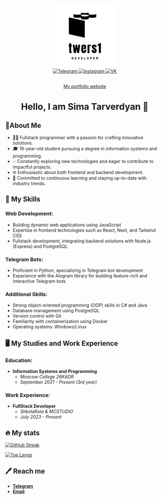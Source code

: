 <div id="header" align="center">
  <img src="./images/logo.svg" width="200"/>
</div>
<div id="badges" align="center">
  <a href="https://t.me/twers1">
    <img src="https://img.shields.io/badge/-Telegram-090909?style=for-the-badge&logo=telegram&logoColor=27A0D9" alt="Telegram"/>
  </a>
  <a href="https://www.instagram.com/twersii">
    <img src="https://img.shields.io/badge/-Instagram-090909?style=for-the-badge&logo=instagram&logoColor=B4068E" alt="Instagram"/>
  </a>
  <a href="https://vk.com/twers1">
    <img src="https://img.shields.io/badge/-Vkontakte-090909?style=for-the-badge&logo=Vk&logoColor=4F7DB3" alt="VK"/>
  </a>
</div>
<div id="badges" align="center">
  <img src="https://komarev.com/ghpvc/?username=twers1&color=grey" alt=""/>
</div>
<div align="center">
<p align="center"><a href="https://twers1.github.io">My portfolio website</a></p>
</div>

<h1 align="center">
  Hello, I am Sima Tarverdyan 👋
</h1>

## 📝About Me 
- 👩‍💻 Fullstack programmer with a passion for crafting innovative solutions.
- 🎓 19-year-old student pursuing a degree in information systems and programming.
- 💡 Constantly exploring new technologies and eager to contribute to impactful projects.
- 🌐 Enthusiastic about both frontend and backend development.
- 🚀 Committed to continuous learning and staying up-to-date with industry trends.


## 🚀 My Skills

### Web Development:
- Building dynamic web applications using JavaScript
- Expertise in frontend technologies such as React, Next, and Tailwind CSS
- Fullstack development, integrating backend solutions with Node.js (Express) and PostgreSQL

### Telegram Bots:
- Proficient in Python, specializing in Telegram bot development
- Experience with the AIogram library for building feature-rich and interactive Telegram bots

### Additional Skills:
- Strong object-oriented programming (OOP) skills in C# and Java
- Database management using PostgreSQL
- Version control with Git
- Familiarity with containerization using Docker
- Operating systems: Windows/Linux


## 🖥️ My Studies and Work Experience

### Education:
- **Information Systems and Programming**
  - *Moscow College 26KADR*
  - *September 2021 - Present (3rd year)*

### Work Experience:
- **FullStack Developer**
  - *ShkolaKola & MCSTUDIO*
  - *July 2023 - Present*





## 🔥 My stats

[![GitHub Streak](http://github-readme-streak-stats.herokuapp.com?user=twers1&theme=dark&date_format=M%20j%5B%2C%20Y%5D&border=DDBAD6)](https://git.io/streak-stats)

[![Top Langs](https://github-readme-stats.vercel.app/api/top-langs/?username=twers1&layout=compact&theme=gruvbox)](https://github.com/anuraghazra/github-readme-stats)

## 🖊️ Reach me
- [**Telegram**](https://t.me/twww1)
- [**Email**](mailto:tarverdans15@gmail.com)

